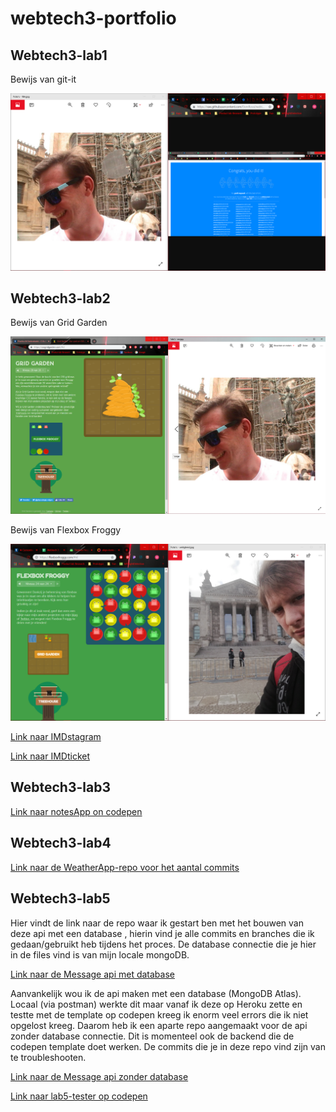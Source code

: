 # webtech3-portfolio


## Webtech3-lab1

Bewijs van git-it

![Bewijs van git-it](/webtech3-lab1/proveGitIt.png)


## Webtech3-lab2

Bewijs van Grid Garden

![Bewijs van git-it](/webtech3-lab2/gridProve.png)

Bewijs van Flexbox Froggy

![Bewijs van git-it](/webtech3-lab2/proveFroggy.png)

[Link naar IMDstagram](https://codepen.io/Mahigan/pen/bZgwPX)

[Link naar IMDticket](https://codepen.io/Mahigan/pen/drNpgJ)


## Webtech3-lab3


[Link naar notesApp on codepen](https://codepen.io/Mahigan/pen/momBqG)

## Webtech3-lab4

[Link naar de WeatherApp-repo voor het aantal commits](https://github.com/DemRossi/WT_04_weatherApp)

## Webtech3-lab5

Hier vindt de link naar de repo waar ik gestart ben met het bouwen van deze api met een database , hierin vind je alle commits en branches die ik gedaan/gebruikt heb tijdens het proces. De database connectie die je hier in de files vind is van mijn locale mongoDB.

[Link naar de Message api met database](https://github.com/DemRossi/webtech3-portfolio/tree/master/webtech3-lab5)

Aanvankelijk wou ik de api maken met een database (MongoDB Atlas). Locaal (via postman) werkte dit maar vanaf ik deze op Heroku zette en testte met de template op codepen kreeg ik enorm veel errors die ik niet opgelost kreeg. Daarom heb ik een aparte repo aangemaakt voor de api zonder database connectie. Dit is momenteel ook de backend die de codepen template doet werken. De commits die je in deze repo vind zijn van te troubleshooten.

[Link naar de Message api zonder database](https://github.com/DemRossi/heroku_lab5)

[Link naar lab5-tester op codepen](https://codepen.io/wesleywijsen/pen/wZBmxY)

